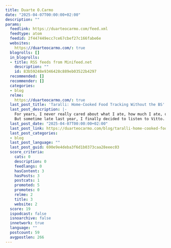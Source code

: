```yaml
---
title: Duarte O.Carmo
date: "2025-04-07T00:00:00+02:00"
description: ""
params:
  feedlink: https://duarteocarmo.com/feed.xml
  feedtype: atom
  feedid: 2f447449ecc7ce67cbef27c166fabe6e
  websites:
    https://duarteocarmo.com/: true
  blogrolls: []
  in_blogrolls:
  - title: RSS feeds from Minifeed.net
    description: ""
    id: 83b59248e9346428c889eb03522b4297
  recommended: []
  recommender: []
  categories:
  - blog
  relme:
    https://duarteocarmo.com/: true
  last_post_title: 'Taralli: Home-Cooked Food Tracking Without the BS'
  last_post_description: |-
    For years, I never really cared about what I ate, how much I ate, or when I ate it.
    But sometime late last year, I finally decided to listen to Vitto. I started noticing that what I eat actually had
  last_post_date: "2025-04-07T00:00:00+02:00"
  last_post_link: https://duarteocarmo.com/blog/taralli-home-cooked-food-tracking-without-the-bs.html
  last_post_categories:
  - blog
  last_post_language: ""
  last_post_guid: 690e9e4deba3f6d1b0373caa28eeec03
  score_criteria:
    cats: 0
    description: 0
    feedlangs: 0
    hasContent: 3
    hasPosts: 3
    postcats: 1
    promoted: 5
    promotes: 0
    relme: 2
    title: 3
    website: 2
  score: 19
  ispodcast: false
  isnoarchive: false
  innetwork: true
  language: ""
  postcount: 59
  avgpostlen: 266
---
```

